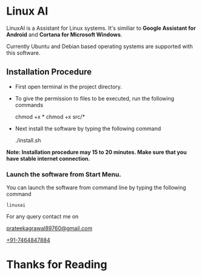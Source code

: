 # Linux AI


LinuxAI is a Assistant for Linux systems. It's similiar to **Google Assistant for Android** and **Cortana for Microsoft Windows**.

Currently Ubuntu and Debian based operating systems are supported with this software.

## Installation Procedure

- First open terminal in the project directory.

- To give the permission to files to be executed, run the following commands

	chmod +x *
	chmod +x src/*

- Next install the software by typing the following command

	./install.sh

**Note: Installation procedure may 15 to 20 minutes. Make sure that you have stable internet connection.**

### Launch the software from Start Menu.

 You can launch the software from command line by typing the following command

	linuxai

For any query contact me on

[prateekagrawal89760@gmail.com ](mailto://prateekagrawal89760@gmail.com)

[+91-7464847884](tel://+917464847884)

# Thanks for Reading

